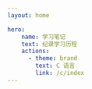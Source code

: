 ```yaml
---
layout: home

hero:
    name: 学习笔记
    text: 纪录学习历程
    actions:
      - theme: brand
        text: C 语言
        link: /c/index
---
```

